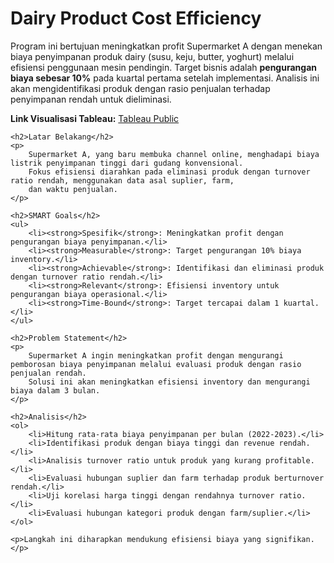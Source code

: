 <!DOCTYPE html>
<html lang="en">
<head>
    <meta charset="UTF-8">
    <meta name="viewport" content="width=device-width, initial-scale=1.0">
    <title>Dairy Product Cost Efficiency</title>
</head>
<body>
    <h1>Dairy Product Cost Efficiency</h1>
    <p>
        Program ini bertujuan meningkatkan profit Supermarket A dengan menekan biaya penyimpanan produk dairy 
        (susu, keju, butter, yoghurt) melalui efisiensi penggunaan mesin pendingin. Target bisnis adalah 
        <strong>pengurangan biaya sebesar 10%</strong> pada kuartal pertama setelah implementasi. 
        Analisis ini akan mengidentifikasi produk dengan rasio penjualan terhadap penyimpanan rendah untuk dieliminasi.
    </p>
    <p><strong>Link Visualisasi Tableau:</strong> 
        <a href="https://public.tableau.com/shared/SGD8QNRPH?:display_count=n&:origin=viz_share_link" target="_blank">
            Tableau Public
        </a>
    </p>

    <h2>Latar Belakang</h2>
    <p>
        Supermarket A, yang baru membuka channel online, menghadapi biaya listrik penyimpanan tinggi dari gudang konvensional. 
        Fokus efisiensi diarahkan pada eliminasi produk dengan turnover ratio rendah, menggunakan data asal suplier, farm, 
        dan waktu penjualan.
    </p>

    <h2>SMART Goals</h2>
    <ul>
        <li><strong>Spesifik</strong>: Meningkatkan profit dengan pengurangan biaya penyimpanan.</li>
        <li><strong>Measurable</strong>: Target pengurangan 10% biaya inventory.</li>
        <li><strong>Achievable</strong>: Identifikasi dan eliminasi produk dengan turnover ratio rendah.</li>
        <li><strong>Relevant</strong>: Efisiensi inventory untuk pengurangan biaya operasional.</li>
        <li><strong>Time-Bound</strong>: Target tercapai dalam 1 kuartal.</li>
    </ul>

    <h2>Problem Statement</h2>
    <p>
        Supermarket A ingin meningkatkan profit dengan mengurangi pemborosan biaya penyimpanan melalui evaluasi produk dengan rasio penjualan rendah. 
        Solusi ini akan meningkatkan efisiensi inventory dan mengurangi biaya dalam 3 bulan.
    </p>

    <h2>Analisis</h2>
    <ol>
        <li>Hitung rata-rata biaya penyimpanan per bulan (2022-2023).</li>
        <li>Identifikasi produk dengan biaya tinggi dan revenue rendah.</li>
        <li>Analisis turnover ratio untuk produk yang kurang profitable.</li>
        <li>Evaluasi hubungan suplier dan farm terhadap produk berturnover rendah.</li>
        <li>Uji korelasi harga tinggi dengan rendahnya turnover ratio.</li>
        <li>Evaluasi hubungan kategori produk dengan farm/suplier.</li>
    </ol>

    <p>Langkah ini diharapkan mendukung efisiensi biaya yang signifikan.</p>
</body>
</html>